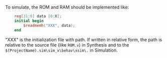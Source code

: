 To simulate, the ROM and RAM should be implemented like:

```verilog
	reg[31:0] data [0:X];
    initial	begin
        $readmemh("XXX", data);
    end
```

"XXX" is the initialization file with path. If written in relative form, the path is relative to the source file (like `ROM.v`) in Synthesis and to the `$(ProjectName).sim\sim_x\behav\xsim\.` in Simulation.